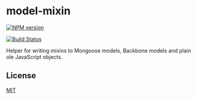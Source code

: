 # model-mixin
[![NPM version](https://badge.fury.io/js/model-mixin.png)](http://badge.fury.io/js/model-mixin)


[![Build Status](https://travis-ci.org/goodeggs/model-mixin.png)](https://travis-ci.org/goodeggs/model-mixin)

Helper for writing mixins to Mongoose models, Backbone models and plain ole JavaScript objects.

## License

[MIT](https://github.com/goodeggs/model-mixin/blob/master/LICENSE.md)
